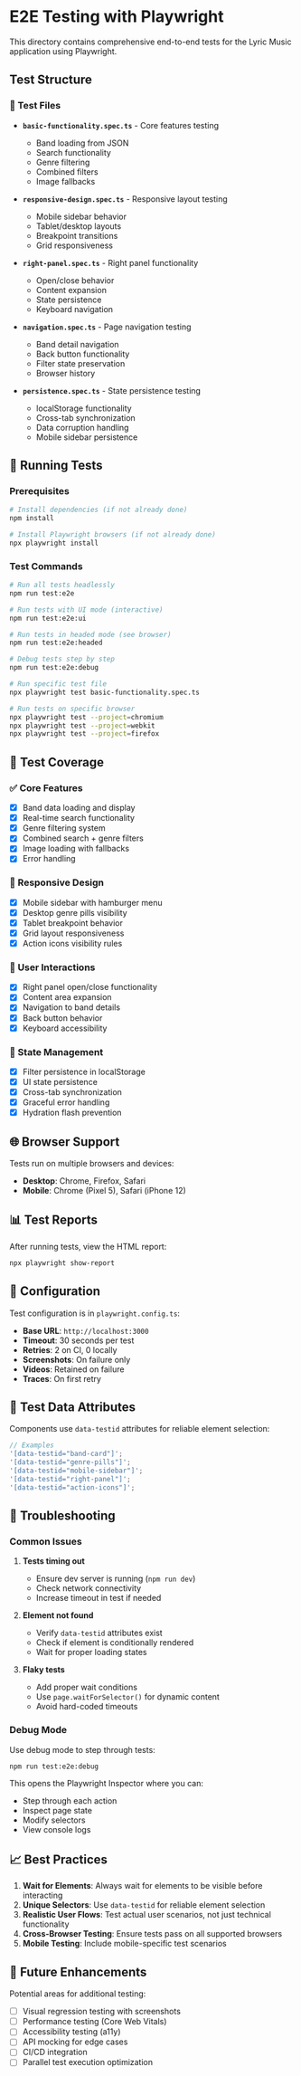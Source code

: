 # E2E Testing with Playwright

This directory contains comprehensive end-to-end tests for the Lyric Music application using Playwright.

## Test Structure

### 📁 Test Files

- **`basic-functionality.spec.ts`** - Core features testing
  - Band loading from JSON
  - Search functionality
  - Genre filtering
  - Combined filters
  - Image fallbacks

- **`responsive-design.spec.ts`** - Responsive layout testing
  - Mobile sidebar behavior
  - Tablet/desktop layouts
  - Breakpoint transitions
  - Grid responsiveness

- **`right-panel.spec.ts`** - Right panel functionality
  - Open/close behavior
  - Content expansion
  - State persistence
  - Keyboard navigation

- **`navigation.spec.ts`** - Page navigation testing
  - Band detail navigation
  - Back button functionality
  - Filter state preservation
  - Browser history

- **`persistence.spec.ts`** - State persistence testing
  - localStorage functionality
  - Cross-tab synchronization
  - Data corruption handling
  - Mobile sidebar persistence

## 🚀 Running Tests

### Prerequisites

```bash
# Install dependencies (if not already done)
npm install

# Install Playwright browsers (if not already done)
npx playwright install
```

### Test Commands

```bash
# Run all tests headlessly
npm run test:e2e

# Run tests with UI mode (interactive)
npm run test:e2e:ui

# Run tests in headed mode (see browser)
npm run test:e2e:headed

# Debug tests step by step
npm run test:e2e:debug

# Run specific test file
npx playwright test basic-functionality.spec.ts

# Run tests on specific browser
npx playwright test --project=chromium
npx playwright test --project=webkit
npx playwright test --project=firefox
```

## 🎯 Test Coverage

### ✅ Core Features

- [x] Band data loading and display
- [x] Real-time search functionality
- [x] Genre filtering system
- [x] Combined search + genre filters
- [x] Image loading with fallbacks
- [x] Error handling

### 📱 Responsive Design

- [x] Mobile sidebar with hamburger menu
- [x] Desktop genre pills visibility
- [x] Tablet breakpoint behavior
- [x] Grid layout responsiveness
- [x] Action icons visibility rules

### 🔄 User Interactions

- [x] Right panel open/close functionality
- [x] Content area expansion
- [x] Navigation to band details
- [x] Back button behavior
- [x] Keyboard accessibility

### 💾 State Management

- [x] Filter persistence in localStorage
- [x] UI state persistence
- [x] Cross-tab synchronization
- [x] Graceful error handling
- [x] Hydration flash prevention

## 🌐 Browser Support

Tests run on multiple browsers and devices:

- **Desktop**: Chrome, Firefox, Safari
- **Mobile**: Chrome (Pixel 5), Safari (iPhone 12)

## 📊 Test Reports

After running tests, view the HTML report:

```bash
npx playwright show-report
```

## 🔧 Configuration

Test configuration is in `playwright.config.ts`:

- **Base URL**: `http://localhost:3000`
- **Timeout**: 30 seconds per test
- **Retries**: 2 on CI, 0 locally
- **Screenshots**: On failure only
- **Videos**: Retained on failure
- **Traces**: On first retry

## 🎨 Test Data Attributes

Components use `data-testid` attributes for reliable element selection:

```typescript
// Examples
'[data-testid="band-card"]';
'[data-testid="genre-pills"]';
'[data-testid="mobile-sidebar"]';
'[data-testid="right-panel"]';
'[data-testid="action-icons"]';
```

## 🚨 Troubleshooting

### Common Issues

1. **Tests timing out**
   - Ensure dev server is running (`npm run dev`)
   - Check network connectivity
   - Increase timeout in test if needed

2. **Element not found**
   - Verify `data-testid` attributes exist
   - Check if element is conditionally rendered
   - Wait for proper loading states

3. **Flaky tests**
   - Add proper wait conditions
   - Use `page.waitForSelector()` for dynamic content
   - Avoid hard-coded timeouts

### Debug Mode

Use debug mode to step through tests:

```bash
npm run test:e2e:debug
```

This opens the Playwright Inspector where you can:

- Step through each action
- Inspect page state
- Modify selectors
- View console logs

## 📈 Best Practices

1. **Wait for Elements**: Always wait for elements to be visible before interacting
2. **Unique Selectors**: Use `data-testid` for reliable element selection
3. **Realistic User Flows**: Test actual user scenarios, not just technical functionality
4. **Cross-Browser Testing**: Ensure tests pass on all supported browsers
5. **Mobile Testing**: Include mobile-specific test scenarios

## 🎯 Future Enhancements

Potential areas for additional testing:

- [ ] Visual regression testing with screenshots
- [ ] Performance testing (Core Web Vitals)
- [ ] Accessibility testing (a11y)
- [ ] API mocking for edge cases
- [ ] CI/CD integration
- [ ] Parallel test execution optimization
